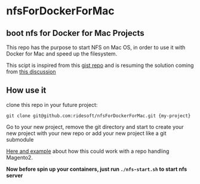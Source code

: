 # nfsForDockerForMac
boot nfs for Docker for Mac Projects
---

This repo has the purpose to start NFS on Mac OS, in order to use it with Docker for Mac and speed up the filesystem.

This scipt is inspired from this [gist repo](https://gist.github.com/seanhandley/7dad300420e5f8f02e7243b7651c6657#file-setup_native_nfs_docker_osx-sh) and is resuming the solution coming from [this discussion](https://github.com/docker/for-mac/issues/1592)

## How use it
clone this repo in your future project:
```
git clone git@github.com:ridesoft/nfsForDockerForMac.git {my-project}
```

Go to your new project, remove the git directory and start to create your new project with your new repo or add your new project like a git submodule

[Here and example](https://github.com/ridesoft/magento2ceDevEnvironment) about how this could work with a repo handling Magento2.

**Now before spin up your containers, just run `./nfs-start.sh` to start nfs server**
